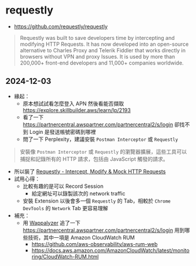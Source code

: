 # requestly

- https://github.com/requestly/requestly

> Requestly was built to save developers time by intercepting and modifying HTTP Requests. It has now developed into an open-source alternative to Charles Proxy and Telerik Fiddler that works directly in browsers without VPN and proxy Issues. It is used by more than 200,000+ front-end developers and 11,000+ companies worldwide.

## 2024-12-03

- 緣起：
  - 原本想試試看怎麼登入 APN 然後看能否擷取 https://explore.skillbuilder.aws/learn/lp/2193 
  - 看了一下 https://partnercentral.awspartner.com/partnercentral2/s/login 卻找不到 Login 是發送帳號密碼到哪裡
  - 問了一下 Perplexity，建議安裝  `Postman Interceptor` 或 `Requestly`
> 安裝像 `Postman Interceptor` 或 `Requestly` 的瀏覽器擴展，這些工具可以捕捉和記錄所有的 HTTP 請求，包括由 JavaScript 觸發的請求。
  - 所以裝了 [Requestly - Intercept, Modify & Mock HTTP Requests](https://chromewebstore.google.com/detail/requestly-intercept-modif/mdnleldcmiljblolnjhpnblkcekpdkpa)
- 試用心得：
  - 比較有趣的是可以 Record Session
    - 給定網址可以錄製該次的 network traffic
  - 安裝 Extension 以後會多一個 `Requestly` 的 Tab，相較於 `Chrome DevTools` 的 `Network` Tab 更容易理解
- 補充：
  - 用 [Wappalyzer](https://chromewebstore.google.com/detail/wappalyzer-technology-pro/gppongmhjkpfnbhagpmjfkannfbllamg) 追了一下  https://partnercentral.awspartner.com/partnercentral2/s/login 用到哪些技術，其中一項是 Amazon CloudWatch RUM
    - https://github.com/aws-observability/aws-rum-web
    - https://docs.aws.amazon.com/AmazonCloudWatch/latest/monitoring/CloudWatch-RUM.html
